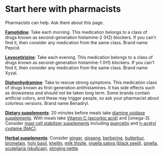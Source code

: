 <!--
source: jph
tags: starters
-->

# Start here with pharmacists

Pharmacists can help. Ask them about this page.

**[Famotidine](../famotidine/)**: Take each morning. This medication belongs to a class of drugs known as second-generation histamine-2 (H2) blockers. If you can't find it, then consider any medication from the same class. Brand name Pepcid.

**[Levocetirizine](../levocetirizine/)**:  Take each evening. This medication belongs to a class of drugs known as second-generation histamine-1 (H1) blockers. If you can't find it, then consider any medication from the same class. Brand name Xyzal.

**[Diphenhydramine](../diphenhydramine/)**: Take to rescue strong symptoms. This medication class of drugs known as first-generation antihistamines. It has side effects such as drowsiness and should not be taken long term. Some brands contain artificial colors, and these may trigger people, so ask your pharmacist about colorless versions. Brand name Benadryl.

**[Dietary supplements](../dietary-supplements/)**: 20 minutes before meals take [diamine oxidase supplements](../diamine-oxidase-supplements/). With meals take [Vitamin C (ascorbic acid)](../vitamin-c-ascorbic-acid/) and [omega-3]. Consider [mast cell stabilizer supplements](../mast-cell-stabilizer-supplements/) including [quercetin](../quercetin) and [n-acetyl cysteine (NAC)](../n-acetyl-cysteine/).

**[Herbal supplements](../herbal-supplements)**: Consider [ginger](../ginger/), [ginseng](../ginseng/), [berberine](../berberine/), [butterbur](../butterbur/), [bromelain](../bromelain/), [holy basil](../holy-basil/), [khellin](../khellin/), [milk thistle](../milk-thistle/), [nigella sativa (black seed)](../nigella-sativa/), [pinella](../pinella/), [scutellaria (skullcap)](../scutellaria/), [stinging nettle](../stinging-nettle/).
